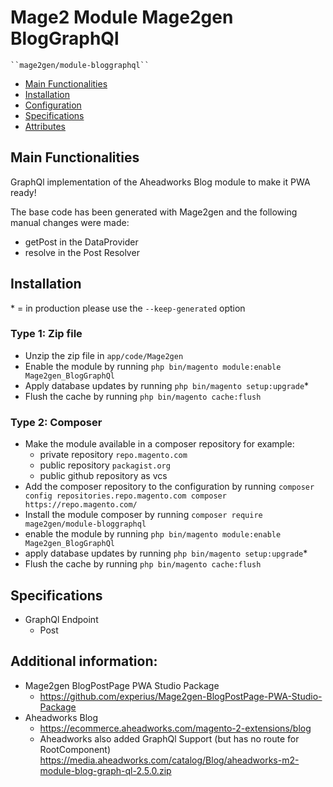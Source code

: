 # Mage2 Module Mage2gen BlogGraphQl

    ``mage2gen/module-bloggraphql``

 - [Main Functionalities](#markdown-header-main-functionalities)
 - [Installation](#markdown-header-installation)
 - [Configuration](#markdown-header-configuration)
 - [Specifications](#markdown-header-specifications)
 - [Attributes](#markdown-header-attributes)


## Main Functionalities

GraphQl implementation of the Aheadworks Blog module to make it PWA ready!

The base code has been generated with Mage2gen and the following manual changes were made:

 - getPost in the DataProvider
 - resolve in the Post Resolver

## Installation
\* = in production please use the `--keep-generated` option

### Type 1: Zip file

 - Unzip the zip file in `app/code/Mage2gen`
 - Enable the module by running `php bin/magento module:enable Mage2gen_BlogGraphQl`
 - Apply database updates by running `php bin/magento setup:upgrade`\*
 - Flush the cache by running `php bin/magento cache:flush`

### Type 2: Composer

 - Make the module available in a composer repository for example:
    - private repository `repo.magento.com`
    - public repository `packagist.org`
    - public github repository as vcs
 - Add the composer repository to the configuration by running `composer config repositories.repo.magento.com composer https://repo.magento.com/`
 - Install the module composer by running `composer require mage2gen/module-bloggraphql`
 - enable the module by running `php bin/magento module:enable Mage2gen_BlogGraphQl`
 - apply database updates by running `php bin/magento setup:upgrade`\*
 - Flush the cache by running `php bin/magento cache:flush`


## Specifications

 - GraphQl Endpoint
	- Post


## Additional information:

 - Mage2gen BlogPostPage PWA Studio Package
    - https://github.com/experius/Mage2gen-BlogPostPage-PWA-Studio-Package
 - Aheadworks Blog
    - https://ecommerce.aheadworks.com/magento-2-extensions/blog
    - Aheadworks also added GraphQl Support (but has no route for RootComponent)
        https://media.aheadworks.com/catalog/Blog/aheadworks-m2-module-blog-graph-ql-2.5.0.zip




